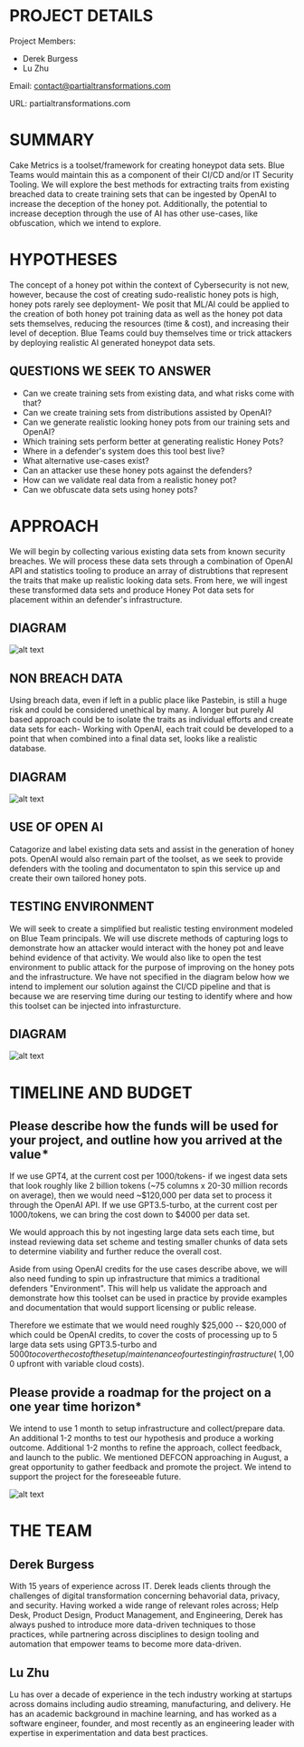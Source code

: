 # PROJECT DETAILS
Project Members: 
- Derek Burgess
- Lu Zhu

Email: contact@partialtransformations.com

URL: partialtransformations.com

# SUMMARY
Cake Metrics is a toolset/framework for creating honeypot data sets. Blue Teams would maintain this as a component of their CI/CD and/or IT Security Tooling. We will explore the best methods for extracting traits from existing breached data to create training sets that can be ingested by OpenAI to increase the deception of the honey pot. Additionally, the potential to increase deception through the use of AI has other use-cases, like obfuscation, which we intend to explore.

# HYPOTHESES
The concept of a honey pot within the context of Cybersecurity is not new, however, because the cost of creating sudo-realistic honey pots is high, honey pots rarely see deployment- We posit that ML/AI could be applied to the creation of both honey pot training data as well as the honey pot data sets themselves, reducing the resources (time & cost), and increasing their level of deception.  Blue Teams could buy themselves time or trick attackers by deploying realistic AI generated honeypot data sets.

## QUESTIONS WE SEEK TO ANSWER
- Can we create training sets from existing data, and what risks come with that?
- Can we create training sets from distributions assisted by OpenAI?
- Can we generate realistic looking honey pots from our training sets and OpenAI?
- Which training sets perform better at generating realistic Honey Pots?
- Where in a defender's system does this tool best live?
- What alternative use-cases exist?
- Can an attacker use these honey pots against the defenders?
- How can we validate real data from a realistic honey pot?
- Can we obfuscate data sets using honey pots?

# APPROACH
We will begin by collecting various existing data sets from known security breaches. We will process these data sets through a combination of OpenAI API and statistics tooling to produce an array of distrubtions that represent the traits that make up realistic looking data sets. From here, we will ingest these transformed data sets and produce Honey Pot data sets for placement within an defender's infrastructure.

## DIAGRAM

![alt text](approach.png)

## NON BREACH DATA
Using breach data, even if left in a public place like Pastebin, is still a huge risk and could be considered unethical by many. A longer but purely AI based approach could be to isolate the traits as individual efforts and create data sets for each- Working with OpenAI, each trait could be developed to a point that when combined into a final data set, looks like a realistic database.

## DIAGRAM

![alt text](approach_nbd.png)

## USE OF OPEN AI
Catagorize and label existing data sets and assist in the generation of honey pots. OpenAI would also remain part of the toolset, as we seek to provide defenders with the tooling and documentaton to spin this service up and create their own tailored honey pots.

## TESTING ENVIRONMENT
We will seek to create a simplified but realistic testing environment modeled on Blue Team principals. We will use discrete methods of capturing logs to demonstrate how an attacker would interact with the honey pot and leave behind evidence of that activity. We would also like to open the test environment to public attack for the purpose of improving on the honey pots and the infrastructure. We have not specified in the diagram below how we intend to implement our solution against the CI/CD pipeline and that is because we are reserving time during our testing to identify where and how this toolset can be injected into infrasturcture.

## DIAGRAM

![alt text](testing_env.png)

# TIMELINE AND BUDGET
## Please describe how the funds will be used for your project, and outline how you arrived at the value *
If we use GPT4, at the current cost per 1000/tokens- if we ingest data sets that look roughly like 2 billion tokens (~75 columns x 20-30 million records on average), then we would need ~$120,000 per data set to process it through the OpenAI API. If we use GPT3.5-turbo, at the current cost per 1000/tokens, we can bring the cost down to $4000 per data set.

We would approach this by not ingesting large data sets each time, but instead reviewing data set scheme and testing smaller chunks of data sets to determine viability and further reduce the overall cost.

Aside from using OpenAI credits for the use cases describe above, we will also need funding to spin up infrastructure that mimics a traditional defenders "Environment". This will help us validate the approach and demonstrate how this toolset can be used in practice by provide examples and documentation that would support licensing or public release.

Therefore we estimate that we would need roughly $25,000 -- $20,000 of which could be OpenAI credits, to cover the costs of processing up to 5 large data sets using GPT3.5-turbo and $5000 to cover the cost of the setup/maintenance of our testing infrastructure (~$1,000 upfront with variable cloud costs).

## Please provide a roadmap for the project on a one year time horizon*
We intend to use 1 month to setup infrastructure and collect/prepare data. An additional 1-2 months to test our hypothesis and produce a working outcome. Additional 1-2 months to refine the approach, collect feedback, and launch to the public. We mentioned DEFCON approaching in August, a great opportunity to gather feedback and promote the project. We intend to support the project for the foreseeable future.

![alt text](roadmap.png)

# THE TEAM
## Derek Burgess
With 15 years of experience across IT. Derek leads clients through the challenges of digital transformation concerning behavorial data, privacy, and security. Having worked a wide range of relevant roles across; Help Desk, Product Design, Product Management, and Engineering, Derek has always pushed to introduce more data-driven techniques to those practices, while partnering across disciplines to design tooling and automation that empower teams to become more data-driven.

## Lu Zhu
Lu has over a decade of experience in the tech industry working at startups across domains including audio streaming, manufacturing, and delivery. He has an academic background in machine learning, and has worked as a software engineer, founder, and most recently as an engineering leader with expertise in experimentation and data best practices.
